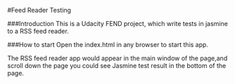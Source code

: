 #Feed Reader Testing

###Introduction
This is a Udacity FEND project, which write tests in jasmine to a RSS feed reader.

###How to start
Open the index.html in any browser to start this app.

The RSS feed reader app would appear in the main window of the page,and scroll down the page you could see Jasmine test result in the bottom of the page.
